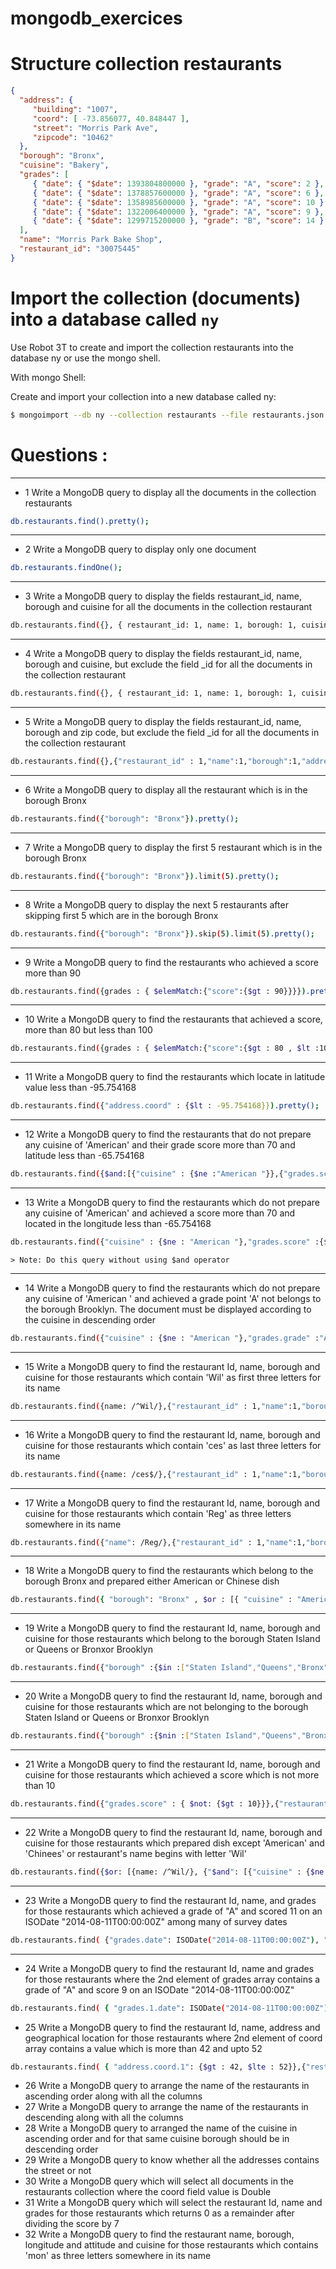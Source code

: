 # mongodb_exercices

# Structure collection restaurants

```json
{
  "address": {
     "building": "1007",
     "coord": [ -73.856077, 40.848447 ],
     "street": "Morris Park Ave",
     "zipcode": "10462"
  },
  "borough": "Bronx",
  "cuisine": "Bakery",
  "grades": [
     { "date": { "$date": 1393804800000 }, "grade": "A", "score": 2 },
     { "date": { "$date": 1378857600000 }, "grade": "A", "score": 6 },
     { "date": { "$date": 1358985600000 }, "grade": "A", "score": 10 },
     { "date": { "$date": 1322006400000 }, "grade": "A", "score": 9 },
     { "date": { "$date": 1299715200000 }, "grade": "B", "score": 14 }
  ],
  "name": "Morris Park Bake Shop",
  "restaurant_id": "30075445"
}
```

# Import the collection (documents) into a database called `ny`

Use Robot 3T to create and import the collection restaurants into the database ny or use the mongo shell.

With mongo Shell:

Create and import your collection into a new database called ny:

```sh
$ mongoimport --db ny --collection restaurants --file restaurants.json
```

# Questions : 

___

- 1  Write a MongoDB query to display all the documents in the collection restaurants

```sh
db.restaurants.find().pretty();
```

___

- 2 Write a MongoDB query to display only one document

```sh
db.restaurants.findOne();
```
___

- 3 Write a MongoDB query to display the fields restaurant_id, name, borough and cuisine for all the documents in the collection restaurant

```sh
db.restaurants.find({}, { restaurant_id: 1, name: 1, borough: 1, cuisine: 1 }).pretty();
```
___

- 4 Write a MongoDB query to display the fields restaurant_id, name, borough and cuisine, but exclude the field _id for all the documents in the collection restaurant

```sh
db.restaurants.find({}, { restaurant_id: 1, name: 1, borough: 1, cuisine: 1, _id: 0 }).pretty();
```
___

- 5 Write a MongoDB query to display the fields restaurant_id, name, borough and zip code, but exclude the field _id for all the documents in the collection restaurant

```sh
db.restaurants.find({},{"restaurant_id" : 1,"name":1,"borough":1,"address.zipcode" :1,"_id":0}).pretty();
```
___

- 6 Write a MongoDB query to display all the restaurant which is in the borough Bronx

```sh
db.restaurants.find({"borough": "Bronx"}).pretty();
```
___

- 7 Write a MongoDB query to display the first 5 restaurant which is in the borough Bronx

```sh
db.restaurants.find({"borough": "Bronx"}).limit(5).pretty();
```
___

- 8 Write a MongoDB query to display the next 5 restaurants after skipping first 5 which are in the borough Bronx

```sh
db.restaurants.find({"borough": "Bronx"}).skip(5).limit(5).pretty();
```
___

- 9 Write a MongoDB query to find the restaurants who achieved a score more than 90

```sh
db.restaurants.find({grades : { $elemMatch:{"score":{$gt : 90}}}}).pretty();
```
___


- 10 Write a MongoDB query to find the restaurants that achieved a score, more than 80 but less than 100

```sh
db.restaurants.find({grades : { $elemMatch:{"score":{$gt : 80 , $lt :100}}}}).pretty();
```
___


- 11 Write a MongoDB query to find the restaurants which locate in latitude value less than -95.754168

```sh
db.restaurants.find({"address.coord" : {$lt : -95.754168}}).pretty();
```
___


- 12 Write a MongoDB query to find the restaurants that do not prepare any cuisine of 'American' and their grade score more than 70 and latitude less than -65.754168

```sh
db.restaurants.find({$and:[{"cuisine" : {$ne :"American "}},{"grades.score" : {$gt : 70}},{"address.coord" : {$lt : -65.754168}}]}).pretty();
```
___


- 13 Write a MongoDB query to find the restaurants which do not prepare any cuisine of 'American' and achieved a score more than 70 and located in the longitude less than -65.754168

```sh
db.restaurants.find({"cuisine" : {$ne : "American "},"grades.score" :{$gt: 70},"address.coord" : {$lt : -65.754168}}).pretty();
```

    > Note: Do this query without using $and operator
___


- 14 Write a MongoDB query to find the restaurants which do not prepare any cuisine of 'American ' and achieved a grade point 'A' not belongs to the borough Brooklyn. The document must be displayed according to the cuisine in descending order

```sh
db.restaurants.find({"cuisine" : {$ne : "American "},"grades.grade" :"A","borough": {$ne : "Brooklyn"}}).sort({"cuisine":-1}).pretty();
```
___


- 15 Write a MongoDB query to find the restaurant Id, name, borough and cuisine for those restaurants which contain 'Wil' as first three letters for its name

```sh
db.restaurants.find({name: /^Wil/},{"restaurant_id" : 1,"name":1,"borough":1,"cuisine" :1}).pretty();
```
___


- 16 Write a MongoDB query to find the restaurant Id, name, borough and cuisine for those restaurants which contain 'ces' as last three letters for its name

```sh
db.restaurants.find({name: /ces$/},{"restaurant_id" : 1,"name":1,"borough":1,"cuisine" :1}).pretty();
```
___


- 17 Write a MongoDB query to find the restaurant Id, name, borough and cuisine for those restaurants which contain 'Reg' as three letters somewhere in its name

```sh
db.restaurants.find({"name": /Reg/},{"restaurant_id" : 1,"name":1,"borough":1,"cuisine" :1}).pretty();
```
___


- 18 Write a MongoDB query to find the restaurants which belong to the borough Bronx and prepared either American or Chinese dish

```sh
db.restaurants.find({ "borough": "Bronx" , $or : [{ "cuisine" : "American " },{ "cuisine" : "Chinese" }]}).pretty();
```
___


- 19 Write a MongoDB query to find the restaurant Id, name, borough and cuisine for those restaurants which belong to the borough Staten Island or Queens or Bronxor Brooklyn

```sh
db.restaurants.find({"borough" :{$in :["Staten Island","Queens","Bronx","Brooklyn"]}},{"restaurant_id" : 1,"name":1,"borough":1,"cuisine" :1}).pretty();
```

___


- 20 Write a MongoDB query to find the restaurant Id, name, borough and cuisine for those restaurants which are not belonging to the borough Staten Island or Queens or Bronxor Brooklyn

```sh
db.restaurants.find({"borough" :{$nin :["Staten Island","Queens","Bronx","Brooklyn"]}},{"restaurant_id" : 1,"name":1,"borough":1,"cuisine" :1}).pretty();
```
___


- 21 Write a MongoDB query to find the restaurant Id, name, borough and cuisine for those restaurants which achieved a score which is not more than 10

```sh
db.restaurants.find({"grades.score" : { $not: {$gt : 10}}},{"restaurant_id" : 1,"name":1,"borough":1,"cuisine" :1}).pretty();
```
___


- 22 Write a MongoDB query to find the restaurant Id, name, borough and cuisine for those restaurants which prepared dish except 'American' and 'Chinees' or restaurant's name begins with letter 'Wil'

```sh
db.restaurants.find({$or: [{name: /^Wil/}, {"$and": [{"cuisine" : {$ne :"American "}}, {"cuisine" : {$ne :"Chinees"}}]}]},{"restaurant_id" : 1,"name":1,"borough":1,"cuisine" :1}).pretty();
```

___


- 23 Write a MongoDB query to find the restaurant Id, name, and grades for those restaurants which achieved a grade of "A" and scored 11 on an ISODate "2014-08-11T00:00:00Z" among many of survey dates

```sh
db.restaurants.find( {"grades.date": ISODate("2014-08-11T00:00:00Z"), "grades.grade":"A" , "grades.score" : 11}, {"restaurant_id" : 1,"name":1,"grades":1}).pretty();
```
___


- 24 Write a MongoDB query to find the restaurant Id, name and grades for those restaurants where the 2nd element of grades array contains a grade of "A" and score 9 on an ISODate "2014-08-11T00:00:00Z"

```sh
db.restaurants.find( { "grades.1.date": ISODate("2014-08-11T00:00:00Z"), "grades.1.grade":"A" , "grades.1.score" : 9}, {"restaurant_id" : 1,"name":1,"grades":1}).pretty();
```

- 25 Write a MongoDB query to find the restaurant Id, name, address and geographical location for those restaurants where 2nd element of coord array contains a value which is more than 42 and upto 52

```sh
db.restaurants.find( { "address.coord.1": {$gt : 42, $lte : 52}},{"restaurant_id" : 1,"name":1,"address":1,"coord":1}).pretty();
```

- 26 Write a MongoDB query to arrange the name of the restaurants in ascending order along with all the columns
- 27 Write a MongoDB query to arrange the name of the restaurants in descending along with all the columns
- 28 Write a MongoDB query to arranged the name of the cuisine in ascending order and for that same cuisine borough should be in descending order
- 29 Write a MongoDB query to know whether all the addresses contains the street or not
- 30 Write a MongoDB query which will select all documents in the restaurants collection where the coord field value is Double
- 31 Write a MongoDB query which will select the restaurant Id, name and grades for those restaurants which returns 0 as a remainder after dividing the score by 7
- 32 Write a MongoDB query to find the restaurant name, borough, longitude and attitude and cuisine for those restaurants which contains 'mon' as three letters somewhere in its name
